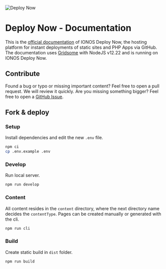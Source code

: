 ![Deploy Now](https://github.com/ionos-deploy-now/documentation/actions/workflows/deploy-now.yml/badge.svg?branch=main)

# Deploy Now - Documentation

This is the [official documentation](https://docs.ionos.space/) of IONOS Deploy Now, the hosting platform for instant deployments of static sites and PHP Apps via GitHub. The documentation uses [Gridsome](https://gridsome.org) with NodeJS v12.22 and is running on IONOS Deploy Now.

## Contribute

Found a bug or typo or missing important content? Feel free to open a pull request. We will review it quickly. Are you missing something bigger? Feel free to open a [GitHub Issue](https://github.com/ionos-deploy-now/ionos-deploy-now/issues).

## Fork & deploy

### Setup

Install dependencies and edit the new `.env` file.

```bash
npm ci
cp .env.example .env
```

### Develop

Run local server.

```bash
npm run develop
```

### Content

All content resides in the `content` directory, where the next directory name decides the `contentType`.
Pages can be created manually or generated with the cli.

```bash
npm run cli
```

### Build

Create static build in `dist` folder.

```bash
npm run build
```

